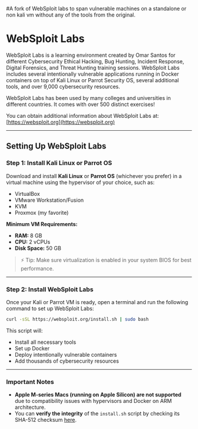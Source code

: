 #A fork of WebSploit labs to span vulnerable machines on a standalone or non kali vm without any of the tools from the original. 
# WebSploit Labs
WebSploit Labs is a learning environment created by Omar Santos for different Cybersecurity Ethical Hacking, Bug Hunting, Incident Response, Digital Forensics, and Threat Hunting training sessions. WebSploit Labs includes several intentionally vulnerable applications running in Docker containers on top of Kali Linux or Parrot Security OS, several additional tools, and over 9,000 cybersecurity resources.

WebSploit Labs has been used by many colleges and universities in different countries. It comes with over 500 distinct exercises!

You can obtain additional information about WebSploit Labs at: [https://websploit.org](https://websploit.org)

---

## Setting Up WebSploit Labs

### Step 1: Install Kali Linux or Parrot OS
Download and install **Kali Linux** or **Parrot OS** (whichever you prefer) in a virtual machine using the hypervisor of your choice, such as:
- VirtualBox
- VMware Workstation/Fusion
- KVM
- Proxmox (my favorite)

**Minimum VM Requirements:**
- **RAM:** 8 GB
- **CPU:** 2 vCPUs
- **Disk Space:** 50 GB

> ⚡ Tip: Make sure virtualization is enabled in your system BIOS for best performance.

---

### Step 2: Install WebSploit Labs
Once your Kali or Parrot VM is ready, open a terminal and run the following command to set up WebSploit Labs:

```bash
curl -sSL https://websploit.org/install.sh | sudo bash
```

This script will:
- Install all necessary tools
- Set up Docker
- Deploy intentionally vulnerable containers
- Add thousands of cybersecurity resources

---

### Important Notes
- **Apple M-series Macs (running on Apple Silicon) are not supported** due to compatibility issues with hypervisors and Docker on ARM architecture.
- You can **verify the integrity** of the `install.sh` script by checking its SHA-512 checksum [here](https://websploit.org).
